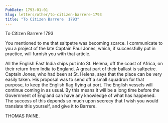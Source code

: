 ```yaml
---
PubDate: 1793-01-01
Slug: letters/other/to-citizen-barrere-1793
title: "To Citizen Barrere  1793"
---
```


   To Citizen Barrere  1793

   You mentioned to me that saltpetre was becoming scarce. I communicate to
   you a project of the late Captain Paul Jones, which, if successfully put
   in practice, will furnish you with that article.

   All the English East India ships put into St. Helena, off the coast of
   Africa, on their return from India to England. A great part of their
   ballast is saltpetre. Captain Jones, who had been at St. Helena, says that
   the place can be very easily taken. His proposal was to send off a small
   squadron for that purpose, to keep the English flag flying at port. The
   English vessels will continue coming in as usual. By this means it will be
   a long time before the Government of England can have any knowledge of
   what has happened. The success of this depends so much upon secrecy that I
   wish you would translate this yourself, and give it to Barrere.

   THOMAS PAINE.


